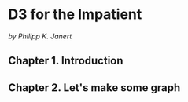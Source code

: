 # D3 for the Impatient

*by Philipp K. Janert*

## Chapter 1. Introduction

## Chapter 2. Let's make some graph

